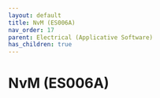 ```yaml
---
layout: default
title: NvM (ES006A)
nav_order: 17
parent: Electrical (Applicative Software)
has_children: true
---
```

# NvM (ES006A)
